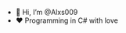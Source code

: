 - 👋 Hi, I’m @Alxs009
- ❤️ Programming in C# with love

<!---
Alxs009/Alxs009 is a ✨ special ✨ repository because its `README.md` (this file) appears on your GitHub profile.
You can click the Preview link to take a look at your changes.
--->
